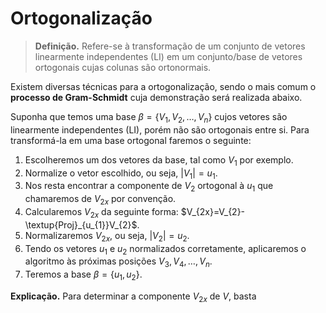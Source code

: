 
# Ortogonalização

> **Definição.** Refere-se à transformação de um conjunto de vetores linearmente independentes (LI) em um conjunto/base de vetores ortogonais cujas colunas são ortonormais.

Existem diversas técnicas para a ortogonalização, sendo o mais comum o **processo de Gram-Schmidt** cuja demonstração será realizada abaixo.

Suponha que temos uma base $\beta=\{V_{1},V_{2},\dots,V_{n}\}$ cujos vetores são linearmente independentes (LI), porém não são ortogonais entre si. Para transformá-la em uma base ortogonal faremos o seguinte:

1. Escolheremos um dos vetores da base, tal como $V_{1}$ por exemplo.
2. Normalize o vetor escolhido, ou seja, $\lvert V_{1} \rvert=u_{1}$.
3. Nos resta encontrar a componente de $V_{2}$ ortogonal à $u_{1}$ que chamaremos de $V_{2x}$ por convenção.
4. Calcularemos $V_{2x}$ da seguinte forma: $V_{2x}=V_{2}-\textup{Proj}_{u_{1}}V_{2}$.
5. Normalizaremos $V_{2x}$, ou seja, $\lvert V_{2} \rvert=u_{2}$.
6. Tendo os vetores $u_{1}$ e $u_{2}$ normalizados corretamente, aplicaremos o algoritmo às próximas posições $V_{3},V_{4},\dots,V_{n}$.
7. Teremos a base $\beta=\{u_{1},u_{2}\}$.

**Explicação.** Para determinar a componente $V_{2x}$ de $V$, basta 
